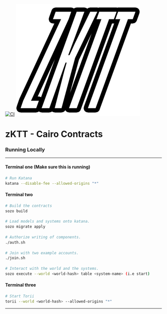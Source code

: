 [![CI](https://github.com/webisoftSoftware/zktt/actions/workflows/test.yaml/badge.svg)](https://github.com/webisoftSoftware/zktt/actions/workflows/test.yaml)
<a href="https://zktable.top"><img src="assets/zktt_transparent.png" alt="zkTT logo" style="width:400px;"></a>

# zKTT - Cairo Contracts
### Running Locally


---

#### Terminal one (Make sure this is running)

```bash
# Run Katana
katana --disable-fee --allowed-origins "*"
```

#### Terminal two

```bash
# Build the contracts
sozo build

# Load models and systems onto katana.
sozo migrate apply

# Authorize writing of components.
./auth.sh

# Join with two example accounts.
./join.sh

# Interact with the world and the systems.
sozo execute --world <world-hash> table <system-name> (i.e start)
```

#### Terminal three
```bash
# Start Torii
torii --world <world-hash> --allowed-origins "*"
```

---
